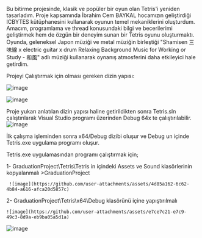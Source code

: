 Bu bitirme projesinde, klasik ve popüler bir oyun olan Tetris'i yeniden tasarladım. Proje kapsamında İbrahim Cem BAYKAL hocamızın geliştirdiği ICBYTES kütüphanesini kullanarak oyunun temel mekaniklerini oluşturdum. Amacım, programlama ve thread konusundaki bilgi ve becerilerimi geliştirmek hem de özgün bir deneyim sunan bir Tetris oyunu oluşturmaktı. Oyunda, geleneksel Japon müziği ve metal müziğin birleştiği "Shamisen 三味線 x electric guitar x drum Relaxing Background Music for Working or Study - 和風" adlı müziği kullanarak oynanış atmosferini daha etkileyici hale getirdim.

Projeyi Çalıştırmak için olması gereken dizin yapısı:

![image](https://github.com/user-attachments/assets/5b17c4d4-ffe5-40c6-9002-9baeb5924807)

![image](https://github.com/user-attachments/assets/4833f284-3a79-4b77-aa91-18cdf582e5dc)


Proje yukarı anlatılan dizin yapısı haline getirildikten sonra Tetris.sln çalıştırılarak Visual Studio programı üzerinden Debug 64x te çalıştırılabilir.
![image](https://github.com/user-attachments/assets/e8afffbc-43d8-4316-ba15-25c4adabe9c6)

İlk çalışma işleminden sonra x64/Debug dizibi oluşur ve Debug un içinde Tetris.exe uygulama programı oluşur.
    
Tetris.exe uygulamasından programı çalıştırmak için;

  1- GraduationProject\Tetris\Tetris in içindeki Assets ve Sound klasörlerinin kopyalanmalı 
    >GraduationProject
    
     ![image](https://github.com/user-attachments/assets/4d85a162-6c62-4b84-a616-afca20d5857c)
        
  2- GraduationProject\Tetris\x64\Debug klasörünü içine yapıştırılmalı
  
    ![image](https://github.com/user-attachments/assets/e7ce7c21-e7c9-49c3-8d9a-eb9ba05a5d1a)
    

![image](https://github.com/user-attachments/assets/03d71b9e-aa5d-4dec-939f-c655f54829a1)






